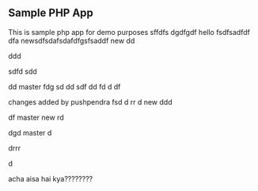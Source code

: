 ## Sample PHP App 
This is sample php app for demo purposes
sffdfs
dgdfgdf
hello
fsdfsadfdf
dfa
newsdfsdafsdafdfgsfsaddf
 new
dd

ddd


sdfd
sdd

dd
master
fdg
sd
dd
sdf
dd
fd
d
df

changes added by pushpendra
fsd
d
rr
d
 new
ddd

df
 master
 new
rd

dgd
master
d

drrr

d

acha aisa hai kya????????


